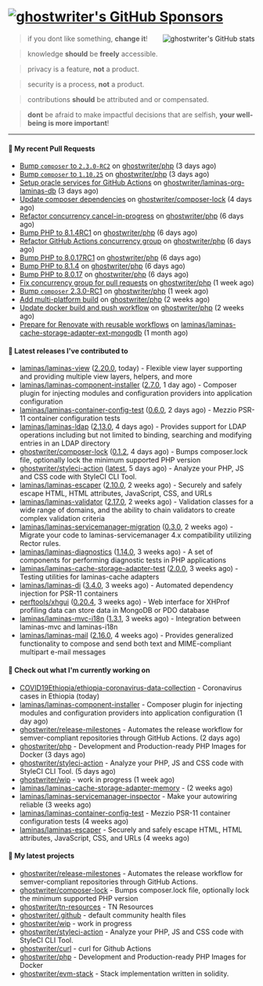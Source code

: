 # [![ghostwriter's GitHub Sponsors](https://img.shields.io/github/sponsors/ghostwriter?label=Sponsors&style=flat-square&logo=GitHub%20Sponsors)](https://github.com/sponsors/ghostwriter)

<img alt="ghostwriter's GitHub stats" align="right" src="https://github-readme-stats.vercel.app/api?username=ghostwriter&show_icons=true&count_private=true&hide_title=true&hide_rank=true&icon_color=333">

> if you dont like something, **change it**!

> knowledge **should** be **freely** accessible.

> privacy is a feature, **not** a product.

> security is a process, **not** a product.

> contributions **should** be attributed and or compensated.

> **dont** be afraid to make impactful decisions that are selfish, **your well-being is more important**!

---
#### 🔨 My recent Pull Requests

- [Bump `composer` to `2.3.0-RC2`](https://github.com/ghostwriter/php/pull/23) on [ghostwriter/php](https://github.com/ghostwriter/php) (3 days ago)
- [Bump `composer` to `1.10.25`](https://github.com/ghostwriter/php/pull/22) on [ghostwriter/php](https://github.com/ghostwriter/php) (3 days ago)
- [Setup oracle services for GitHub Actions](https://github.com/ghostwriter/laminas-org-laminas-db/pull/1) on [ghostwriter/laminas-org-laminas-db](https://github.com/ghostwriter/laminas-org-laminas-db) (3 days ago)
- [Update composer dependencies](https://github.com/ghostwriter/composer-lock/pull/2) on [ghostwriter/composer-lock](https://github.com/ghostwriter/composer-lock) (4 days ago)
- [Refactor concurrency cancel-in-progress](https://github.com/ghostwriter/php/pull/21) on [ghostwriter/php](https://github.com/ghostwriter/php) (6 days ago)
- [Bump PHP to 8.1.4RC1](https://github.com/ghostwriter/php/pull/20) on [ghostwriter/php](https://github.com/ghostwriter/php) (6 days ago)
- [Refactor GitHub Actions concurrency group](https://github.com/ghostwriter/php/pull/19) on [ghostwriter/php](https://github.com/ghostwriter/php) (6 days ago)
- [Bump PHP to 8.0.17RC1](https://github.com/ghostwriter/php/pull/18) on [ghostwriter/php](https://github.com/ghostwriter/php) (6 days ago)
- [Bump PHP to 8.1.4](https://github.com/ghostwriter/php/pull/17) on [ghostwriter/php](https://github.com/ghostwriter/php) (6 days ago)
- [Bump PHP to 8.0.17](https://github.com/ghostwriter/php/pull/16) on [ghostwriter/php](https://github.com/ghostwriter/php) (6 days ago)
- [Fix concurrency group for pull requests](https://github.com/ghostwriter/php/pull/15) on [ghostwriter/php](https://github.com/ghostwriter/php) (1 week ago)
- [Bump `composer` 2.3.0-RC1](https://github.com/ghostwriter/php/pull/14) on [ghostwriter/php](https://github.com/ghostwriter/php) (1 week ago)
- [Add multi-platform build](https://github.com/ghostwriter/php/pull/12) on [ghostwriter/php](https://github.com/ghostwriter/php) (2 weeks ago)
- [Update docker build and push workflow](https://github.com/ghostwriter/php/pull/11) on [ghostwriter/php](https://github.com/ghostwriter/php) (2 weeks ago)
- [Prepare for Renovate with reusable workflows](https://github.com/laminas/laminas-cache-storage-adapter-ext-mongodb/pull/15) on [laminas/laminas-cache-storage-adapter-ext-mongodb](https://github.com/laminas/laminas-cache-storage-adapter-ext-mongodb) (1 month ago)

#### 🔭 Latest releases I've contributed to

- [laminas/laminas-view](https://github.com/laminas/laminas-view) ([2.20.0](https://github.com/laminas/laminas-view/releases/tag/2.20.0), today) - Flexible view layer supporting and providing multiple view layers, helpers, and more
- [laminas/laminas-component-installer](https://github.com/laminas/laminas-component-installer) ([2.7.0](https://github.com/laminas/laminas-component-installer/releases/tag/2.7.0), 1 day ago) - Composer plugin for injecting modules and configuration providers into application configuration
- [laminas/laminas-container-config-test](https://github.com/laminas/laminas-container-config-test) ([0.6.0](https://github.com/laminas/laminas-container-config-test/releases/tag/0.6.0), 2 days ago) - Mezzio PSR-11 container configuration tests
- [laminas/laminas-ldap](https://github.com/laminas/laminas-ldap) ([2.13.0](https://github.com/laminas/laminas-ldap/releases/tag/2.13.0), 4 days ago) - Provides support for LDAP operations including but not limited to binding, searching and modifying entries in an LDAP directory
- [ghostwriter/composer-lock](https://github.com/ghostwriter/composer-lock) ([0.1.2](https://github.com/ghostwriter/composer-lock/releases/tag/0.1.2), 4 days ago) - Bumps composer.lock file, optionally lock the minimum supported PHP version
- [ghostwriter/styleci-action](https://github.com/ghostwriter/styleci-action) ([latest](https://github.com/ghostwriter/styleci-action/releases/tag/latest), 5 days ago) - Analyze your PHP, JS and CSS code with StyleCI CLI Tool.
- [laminas/laminas-escaper](https://github.com/laminas/laminas-escaper) ([2.10.0](https://github.com/laminas/laminas-escaper/releases/tag/2.10.0), 2 weeks ago) - Securely and safely escape HTML, HTML attributes, JavaScript, CSS, and URLs
- [laminas/laminas-validator](https://github.com/laminas/laminas-validator) ([2.17.0](https://github.com/laminas/laminas-validator/releases/tag/2.17.0), 2 weeks ago) - Validation classes for a wide range of domains, and the ability to chain validators to create complex validation criteria
- [laminas/laminas-servicemanager-migration](https://github.com/laminas/laminas-servicemanager-migration) ([0.3.0](https://github.com/laminas/laminas-servicemanager-migration/releases/tag/0.3.0), 2 weeks ago) - Migrate your code to laminas-servicemanager 4.x compatibility utilizing Rector rules.
- [laminas/laminas-diagnostics](https://github.com/laminas/laminas-diagnostics) ([1.14.0](https://github.com/laminas/laminas-diagnostics/releases/tag/1.14.0), 3 weeks ago) - A set of components for performing diagnostic tests in PHP applications
- [laminas/laminas-cache-storage-adapter-test](https://github.com/laminas/laminas-cache-storage-adapter-test) ([2.0.0](https://github.com/laminas/laminas-cache-storage-adapter-test/releases/tag/2.0.0), 3 weeks ago) - Testing utilities for laminas-cache adapters
- [laminas/laminas-di](https://github.com/laminas/laminas-di) ([3.4.0](https://github.com/laminas/laminas-di/releases/tag/3.4.0), 3 weeks ago) - Automated dependency injection for PSR-11 containers
- [perftools/xhgui](https://github.com/perftools/xhgui) ([0.20.4](https://github.com/perftools/xhgui/releases/tag/0.20.4), 3 weeks ago) - Web interface for XHProf profiling data can store data in MongoDB or PDO database
- [laminas/laminas-mvc-i18n](https://github.com/laminas/laminas-mvc-i18n) ([1.3.1](https://github.com/laminas/laminas-mvc-i18n/releases/tag/1.3.1), 3 weeks ago) - Integration between laminas-mvc and laminas-i18n
- [laminas/laminas-mail](https://github.com/laminas/laminas-mail) ([2.16.0](https://github.com/laminas/laminas-mail/releases/tag/2.16.0), 4 weeks ago) - Provides generalized functionality to compose and send both text and MIME-compliant multipart e-mail messages

#### 👷 Check out what I'm currently working on

- [COVID19Ethiopia/ethiopia-coronavirus-data-collection](https://github.com/COVID19Ethiopia/ethiopia-coronavirus-data-collection) - Coronavirus cases in Ethiopia (today)
- [laminas/laminas-component-installer](https://github.com/laminas/laminas-component-installer) - Composer plugin for injecting modules and configuration providers into application configuration (1 day ago)
- [ghostwriter/release-milestones](https://github.com/ghostwriter/release-milestones) - Automates the release workflow for semver-compliant repositories through GitHub Actions. (2 days ago)
- [ghostwriter/php](https://github.com/ghostwriter/php) - Development and Production-ready PHP Images for Docker (3 days ago)
- [ghostwriter/styleci-action](https://github.com/ghostwriter/styleci-action) - Analyze your PHP, JS and CSS code with StyleCI CLI Tool. (5 days ago)
- [ghostwriter/wip](https://github.com/ghostwriter/wip) - work in progress (1 week ago)
- [laminas/laminas-cache-storage-adapter-memory](https://github.com/laminas/laminas-cache-storage-adapter-memory) -  (2 weeks ago)
- [laminas/laminas-servicemanager-inspector](https://github.com/laminas/laminas-servicemanager-inspector) - Make your autowiring reliable (3 weeks ago)
- [laminas/laminas-container-config-test](https://github.com/laminas/laminas-container-config-test) - Mezzio PSR-11 container configuration tests (4 weeks ago)
- [laminas/laminas-escaper](https://github.com/laminas/laminas-escaper) - Securely and safely escape HTML, HTML attributes, JavaScript, CSS, and URLs (4 weeks ago)

#### 🌱 My latest projects

- [ghostwriter/release-milestones](https://github.com/ghostwriter/release-milestones) - Automates the release workflow for semver-compliant repositories through GitHub Actions.
- [ghostwriter/composer-lock](https://github.com/ghostwriter/composer-lock) - Bumps composer.lock file, optionally lock the minimum supported PHP version
- [ghostwriter/tn-resources](https://github.com/ghostwriter/tn-resources) - TN Resources
- [ghostwriter/.github](https://github.com/ghostwriter/.github) - default community health files
- [ghostwriter/wip](https://github.com/ghostwriter/wip) - work in progress
- [ghostwriter/styleci-action](https://github.com/ghostwriter/styleci-action) - Analyze your PHP, JS and CSS code with StyleCI CLI Tool.
- [ghostwriter/curl](https://github.com/ghostwriter/curl) - curl for Github Actions
- [ghostwriter/php](https://github.com/ghostwriter/php) - Development and Production-ready PHP Images for Docker
- [ghostwriter/evm-stack](https://github.com/ghostwriter/evm-stack) - Stack implementation written in solidity.

